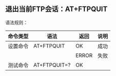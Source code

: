 ## 退出当前FTP会话：AT+FTPQUIT

语法规则：

| 命令类型 | 语法         | 返回  | 说明 |
| -------- | ------------ | ----- | ---- |
| 设置命令 | AT+FTPQUIT   | OK    | 成功 |
|          |              | ERROR | 失败 |
| 测试命令 | AT+FTPQUIT=? | OK    |      |
